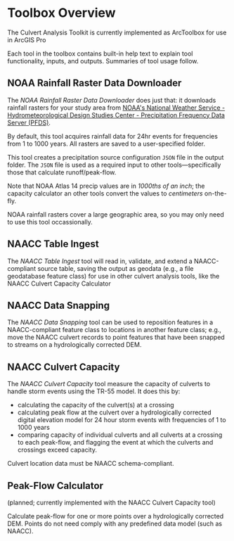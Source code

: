 # Toolbox Overview

The Culvert Analysis Toolkit is currently implemented as ArcToolbox for use in ArcGIS Pro

<!-- ![Culvert Analysis Toolkit in the ArcGIS Pro geoprocessing pane](toolbox-01.png) -->

Each tool in the toolbox contains built-in help text to explain tool functionality, inputs, and outputs. Summaries of tool usage follow.

## NOAA Rainfall Raster Data Downloader

The *NOAA Rainfall Raster Data Downloader* does just that: it downloads rainfall rasters for your study area from [NOAA's National Weather Service - Hydrometeorological Design Studies Center - Precipitation Frequency Data Server (PFDS)](https://hdsc.nws.noaa.gov/hdsc/pfds/). 

By default, this tool acquires rainfall data for 24hr events for frequencies from 1 to 1000 years. All rasters are saved to a user-specified folder. 

This tool creates a precipitation source configuration `JSON` file in the output folder. The `JSON` file is used as a required input to other tools&mdash;specifically those that calculate runoff/peak-flow.

Note that NOAA Atlas 14 precip values are in *1000ths of an inch*; the capacity calculator an other tools convert the values to *centimeters* on-the-fly.

NOAA rainfall rasters cover a large geographic area, so you may only need to use this tool occassionally.

## NAACC Table Ingest

The *NAACC Table Ingest* tool will read in, validate, and extend a NAACC-compliant source table, saving the output as geodata (e.g., a file geodatabase feature class) for use in other culvert analysis tools, like the NAACC Culvert Capacity Calculator

## NAACC Data Snapping

The *NAACC Data Snapping* tool can be used to reposition features in a NAACC-compliant feature class to locations in another feature class; e.g., move the NAACC culvert records to point features that have been snapped to streams on a hydrologically corrected DEM.

## NAACC Culvert Capacity

The *NAACC Culvert Capacity* tool measure the capacity of culverts to handle storm events using the TR-55 model. It does this by: 

* calculating the capacity of the culvert(s) at a crossing
* calculating peak flow at the culvert over a hydrologically corrected digital elevation model for 24 hour storm events with frequencies of 1 to 1000 years
* comparing capacity of individual culverts and all culverts at a crossing to each peak-flow, and flagging the event at which the culverts and crossings exceed capacity.

Culvert location data must be NAACC schema-compliant. 

## Peak-Flow Calculator

(planned; currently implemented with the NAACC Culvert Capacity tool)

Calculate peak-flow for one or more points over a hydrologically corrected DEM. Points do not need comply with any predefined data model (such as NAACC).